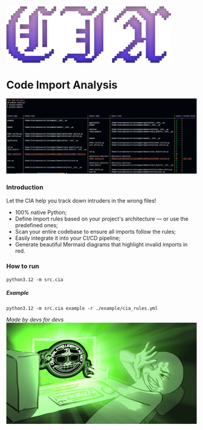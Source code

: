 ![CIA](CIA.svg)
# Code Import Analysis

![demo](demo.png)

### Introduction
Let the CIA help you track down intruders in the wrong files!

- 100% native Python;
- Define import rules based on your project's architecture — or use the predefined ones;
- Scan your entire codebase to ensure all imports follow the rules;
- Easily integrate it into your CI/CD pipeline;
- Generate beautiful Mermaid diagrams that highlight invalid imports in red.

### How to run
```
python3.12 -m src.cia
```

##### Example
```
python3.12 -m src.cia example -r ./example/cia_rules.yml
```

_Made by devs for devs_
![embrace it](logo.jpg)